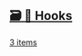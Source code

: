 ## [🗃️<!-- --> <!-- -->🎣 Hooks](/react-native-keyboard-controller/pr-preview/pr-1136/docs/category/-hooks.md)

[3 items](/react-native-keyboard-controller/pr-preview/pr-1136/docs/category/-hooks.md)
